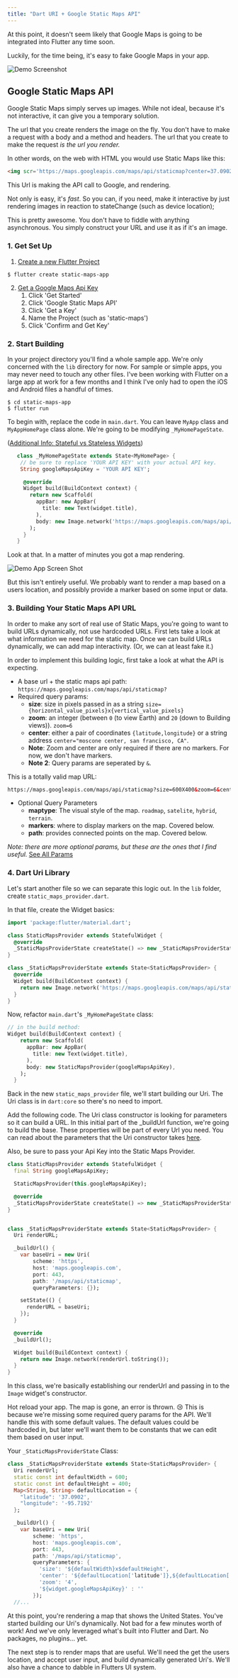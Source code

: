 ```yaml
---
title: "Dart URI + Google Static Maps API"
---
```


At this point, it doesn't seem likely that Google Maps is going to be
integrated into Flutter any time soon.

Luckily, for the time being, it's easy to fake Google Maps in your app.

![Demo Screenshot](http://res.cloudinary.com/ericwindmill/image/upload/c_scale,w_300/v1512320238/flutter-static-maps/Simulator_Screen_Shot_-_iPhone_6_-_2017-12-03_at_08.56.35.png)

## Google Static Maps API

Google Static Maps simply serves up images. While not ideal, because it's not interactive, it can give you a temporary solution.

The url that you create renders the image on the fly. You don't have to make a request with a body and a method and headers. The url that you create to make the request _is the url you render._

In other words, on the web with HTML you would use Static Maps like this:

```html
<img scr='https://maps.googleapis.com/maps/api/staticmap?center=37.0902%2C-95.7192&zoom=4&size=600x400&API_KEY' />
```

This Url is making the API call to Google, and rendering.

Not only is easy, it's _fast_. So you can, if you need, make it interactive by just rendering images in reaction to stateChange (such as device location);

This is pretty awesome. You don't have to fiddle with anything asynchronous.
You simply construct your URL and use it as if it's an image.

### 1. Get Set Up

1. [Create a new Flutter Project](https://flutter.io/getting-started/#creating-your-first-flutter-app)

```text
$ flutter create static-maps-app
```

2. [Get a Google Maps Api Key](https://developers.gogle.com/maps/)
   1. Click 'Get Started'
   2. Click 'Google Static Maps API'
   3. Click 'Get a Key'
   4. Name the Project (such as 'static-maps')
   5. Click 'Confirm and Get Key'

### 2. Start Building

In your project directory you'll find a whole sample app. We're only concerned
with the `lib` directory for now. For sample or simple apps, you may never need
to touch any other files. I've been working with Flutter on a large app at
work for a few months and I think I've only had to open the iOS and Android
files a handful of times.

```text
$ cd static-maps-app
$ flutter run
```

To begin with, replace the code in `main.dart`. You can leave `MyApp` class and `MyAppHomePage` class alone. We're going to be modifying `_MyHomePageState`.

([Additional Info: Stateful vs Stateless Widgets](https://flutter.io/widgets-intro/#changing-widgets-in-response-to-input))

```dart
   class _MyHomePageState extends State<MyHomePage> {
    // be sure to replace 'YOUR API KEY' with your actual API key.
    String googleMapsApiKey = 'YOUR API KEY';

     @override
     Widget build(BuildContext context) {
       return new Scaffold(
         appBar: new AppBar(
           title: new Text(widget.title),
         ),
         body: new Image.network('https://maps.googleapis.com/maps/api/staticmap?center=37.0902%2C-95.7192&zoom=4&size=600x400&googleMapsApiKey'),
       );
     }
   }
```

Look at that. In a matter of minutes you got a map rendering.

![Demo App Screen Shot](http://res.cloudinary.com/ericwindmill/image/upload/c_scale,w_300/v1512325526/flutter-static-maps/static-maps-one.png)

But this isn't entirely useful. We probably want to render a map based on a users location, and possibly provide a marker based on some input or data.

### 3. Building Your Static Maps API URL

In order to make any sort of real use of Static Maps, you're going to want to
build URLs dynamically, not use hardcoded URLs. First lets take a look at what
information we need for the static map. Once we
can build URLs dynamically, we can add map interactivity. (Or, we can at least fake it.)

In order to implement this building logic, first take a look at what the API is
expecting.

* A base url + the static maps api path:
  `https://maps.googleapis.com/maps/api/staticmap?`
* Required query params:
  * **size**: size in pixels passed in as a string `size={horizontal_value_pixels}x{vertical_value_pixels}`
  * **zoom**: an integer (between `0` (to view Earth) and `20` (down to Building views)). `zoom=6`
  * **center**: either a pair of coordinates `{latitude,longitude}` or a string address `center="moscone center, san francisco, CA"`.
  * **Note**: Zoom and center are only required if there are no markers. For now, we don't have markers.
  * **Note 2**: Query params are seperated by `&`.

This is a totally valid map URL:

```html
https://maps.googleapis.com/maps/api/staticmap?size=600X400&zoom=6&center=-25.0324,45.9324&*YOUR_API_KEY*
```

* Optional Query Parameters
  * **maptype**: The visual style of the map. `roadmap`, `satelite`, `hybrid`, `terrain`.
  * **markers**: where to display markers on the map. Covered below.
  * **path**: provides connected points on the map. Covered below.

_Note: there are more optional params, but these are the ones that I find
useful._ [See All Params](https://developers.google.com/maps/documentation/static-maps/intro)

### 4. Dart Uri Library

Let's start another file so we can separate this logic out. In the `lib` folder, create `static_maps_provider.dart`.

In that file, create the Widget basics:

```dart
import 'package:flutter/material.dart';

class StaticMapsProvider extends StatefulWidget {
  @override
  _StaticMapsProviderState createState() => new _StaticMapsProviderState();
}

class _StaticMapsProviderState extends State<StaticMapsProvider> {
  @override
  Widget build(BuildContext context) {
    return new Image.network('https://maps.googleapis.com/maps/api/staticmap?center=37.0902%2C-95.7192&zoom=4&size=600x400&googleMapsApiKey');
  }
}
```

Now, refactor `main.dart`'s `_MyHomePageState` class:

```dart
// in the build method:
Widget build(BuildContext context) {
    return new Scaffold(
      appBar: new AppBar(
        title: new Text(widget.title),
      ),
      body: new StaticMapsProvider(googleMapsApiKey),
    );
  }
```

Back in the new `static_maps_provider` file, we'll start building our Uri. The Uri class is in `dart:core` so there's no need to import.

Add the following code. The Uri class constructor is looking for parameters so it can build a URL. In this initial part of the \_buildUrl function, we're going to build the base. These properties will be part of every Url you need. You can read about the parameters that the Uri constructor takes [here](https://api.dartlang.org/stable/1.24.2/dart-core/Uri/Uri.html).

Also, be sure to pass your Api Key into the Static Maps Provider.

```dart
class StaticMapsProvider extends StatefulWidget {
  final String googleMapsApiKey;

  StaticMapsProvider(this.googleMapsApiKey);

  @override
  _StaticMapsProviderState createState() => new _StaticMapsProviderState();
}


class _StaticMapsProviderState extends State<StaticMapsProvider> {
  Uri renderURL;

  _buildUrl() {
    var baseUri = new Uri(
        scheme: 'https',
        host: 'maps.googleapis.com',
        port: 443,
        path: '/maps/api/staticmap',
        queryParameters: {});

    setState(() {
      renderURL = baseUri;
    });
  }

  @override
  _buildUrl();

  Widget build(BuildContext context) {
    return new Image.network(renderUrl.toString());
  }
}
```

In this class, we're basically establishing our renderUrl and passing in to the `Image` widget's constructor.

Hot reload your app. The map is gone, an error is thrown. 😢 This is because 
we're missing some required query params for the API. We'll handle this with 
some default values. The default values could be hardcoded in, but later we'll 
want them to be constants that we can edit them based on user input.

Your `_StaticMapsProviderState` Class:

```dart
class _StaticMapsProviderState extends State<StaticMapsProvider> {
  Uri renderUrl;
  static const int defaultWidth = 600;
  static const int defaultHeight = 400;
  Map<String, String> defaultLocation = {
    "latitude": '37.0902',
    "longitude": '-95.7192'
  };

  _buildUrl() {
    var baseUri = new Uri(
        scheme: 'https',
        host: 'maps.googleapis.com',
        port: 443,
        path: '/maps/api/staticmap',
        queryParameters: {
          'size': '${defaultWidth}x$defaultHeight',
          'center': '${defaultLocation['latitude']},${defaultLocation['longitude']}',
          'zoom': '4',
          '${widget.googleMapsApiKey}' : ''
        });
  //...
```

At this point, you're rendering a map that shows the United States.  You've 
started building our Uri's dynamically. Not bad for a few minutes worth of 
work! And we've only leveraged what's built into Flutter and Dart. No packages, no plugins... yet.

The next step is to render maps that are useful. We'll need the get the users 
location, and accept user input, and build dynamically generated Uri's. We'll 
also have a chance to dabble in Flutters UI system.
